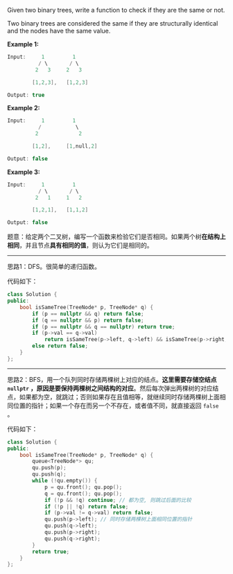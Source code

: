 Given two binary trees, write a function to check if they are the same or not.

Two binary trees are considered the same if they are structurally identical and the nodes have the same value.

**Example 1:**
```cpp
Input:     1         1
          / \       / \
         2   3     2   3

        [1,2,3],   [1,2,3]

Output: true
```

**Example 2:**
```cpp
Input:     1         1
          /           \
         2             2

        [1,2],     [1,null,2]

Output: false
```
**Example 3:**
```cpp
Input:     1         1
          / \       / \
         2   1     1   2

        [1,2,1],   [1,1,2]

Output: false
```

 题意：给定两个二叉树，编写一个函数来检验它们是否相同。如果两个树**在结构上相同**，并且节点**具有相同的值**，则认为它们是相同的。

---
思路1：DFS。很简单的递归函数。

代码如下：
```cpp
class Solution {
public:
    bool isSameTree(TreeNode* p, TreeNode* q) {
        if (p == nullptr && q) return false;
        if (q == nullptr && p) return false;
        if (p == nullptr && q == nullptr) return true;
        if (p->val == q->val) 
            return isSameTree(p->left, q->left) && isSameTree(p->right, q->right);
        else return false; 
    }
};
```

---
思路2：BFS，用一个队列同时存储两棵树上对应的结点。**这里需要存储空结点 `nullptr` ，原因是要保持两棵树之间结构的对应**。然后每次弹出两棵树的对应结点，如果都为空，就跳过；否则如果存在且值相等，就继续同时存储两棵树上面相同位置的指针；如果一个存在而另一个不存在，或者值不同，就直接返回 `false` 。

代码如下：
```cpp
class Solution {
public:
    bool isSameTree(TreeNode* p, TreeNode* q) {
        queue<TreeNode*> qu;
        qu.push(p);
        qu.push(q);
        while (!qu.empty()) { 
            p = qu.front(); qu.pop();
            q = qu.front(); qu.pop();
            if (!p && !q) continue; // 都为空, 则跳过后面的比较
            if (!p || !q) return false;
            if (p->val != q->val) return false;
            qu.push(p->left); // 同时存储两棵树上面相同位置的指针
            qu.push(q->left);
            qu.push(p->right);
            qu.push(q->right);
        }
        return true; 
    }
};
```
